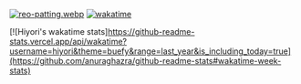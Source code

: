 [![reo-patting.webp](https://i.postimg.cc/RFM2CQFY/reo-patting.webp)](https://postimg.cc/mc5m8973) [![wakatime](https://wakatime.com/badge/user/49dba2c5-26e1-43a7-9d07-e0f8613d1227.svg)](https://wakatime.com/@49dba2c5-26e1-43a7-9d07-e0f8613d1227) 

[![Hiyori's wakatime stats]https://github-readme-stats.vercel.app/api/wakatime?username=hiyori&theme=buefy&range=last_year&is_including_today=true](https://github.com/anuraghazra/github-readme-stats#wakatime-week-stats)
